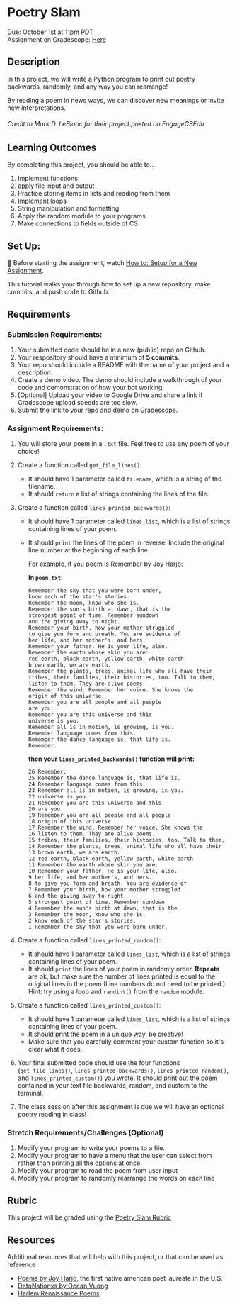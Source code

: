 # Poetry Slam

Due: October 1st at 11pm PDT <br/>
Assignment on Gradescope: [Here](https://www.gradescope.com/courses/154615/assignments/696326)

## Description
In this project, we will write a Python program to print out poetry backwards, randomly, and any way you can rearrange!

By reading a poem in news ways, we can discover new meanings or invite new interpretations.

###### Credit to Mark D. LeBlanc for their project posted on EngageCSEdu

## Learning Outcomes
By completing this project, you should be able to…

1. Implement functions
1. apply file input and output
1. Practice storing items in lists and reading from them
1. Implement loops
1. String manipulation and formatting
1. Apply the random module to your programs
1. Make connections to fields outside of CS

## Set Up:
🚨  Before starting the assignment, watch [How to: Setup for a New Assignment](https://youtu.be/MCbDO8IpqZM). 

This tutorial walks your through how to set up a new repository, make commits, and push code to Github.


## Requirements

### Submission Requirements:
1. Your submitted code should be in a new (public) repo on Github.
1. Your respository should have a minimum of **5 commits**. 
1. Your repo should include a README with the name of your project and a description.
1. Create a demo video. The demo should include a walkthrough of your code and demonstration of how your bot working.
1. [Optional] Upload your video to Google Drive and share a link if Gradescope upload speeds are too slow.
1. Submit the link to your repo and demo on [Gradescope](https://www.gradescope.com/courses/154615/assignments/696326).


### Assignment Requirements:

1. You will store your poem in a `.txt` file. Feel free to use any poem of your choice!

1. Create a function called `get_file_lines()`:
    * It should have 1 parameter called `filename`, which is a string of the filename.
    * It should `return` a list of strings containing the lines of the file.


1. Create a function called `lines_printed_backwards()`:
    * It should have 1 parameter called `lines_list`, which is a list of strings containing lines of your poem. 
    * It should `print` the lines of the poem in reverse. Include the original line number at the beginning of each line.

      For example, if you poem is Remember by Joy Harjo:

      **In `poem.txt`:**
      ```
      Remember the sky that you were born under,
      know each of the star's stories.
      Remember the moon, know who she is.
      Remember the sun's birth at dawn, that is the
      strongest point of time. Remember sundown
      and the giving away to night.
      Remember your birth, how your mother struggled
      to give you form and breath. You are evidence of
      her life, and her mother's, and hers.
      Remember your father. He is your life, also.
      Remember the earth whose skin you are:
      red earth, black earth, yellow earth, white earth
      brown earth, we are earth.
      Remember the plants, trees, animal life who all have their
      tribes, their families, their histories, too. Talk to them,
      listen to them. They are alive poems.
      Remember the wind. Remember her voice. She knows the
      origin of this universe.
      Remember you are all people and all people
      are you.
      Remember you are this universe and this
      universe is you.
      Remember all is in motion, is growing, is you.
      Remember language comes from this.
      Remember the dance language is, that life is.
      Remember.
      ```

      **then your `lines_printed_backwards()` function will print:**

      ```
      26 Remember.
      25 Remember the dance language is, that life is.
      24 Remember language comes from this.
      23 Remember all is in motion, is growing, is you.
      22 universe is you.
      21 Remember you are this universe and this
      20 are you.
      19 Remember you are all people and all people
      18 origin of this universe.
      17 Remember the wind. Remember her voice. She knows the
      16 listen to them. They are alive poems.
      15 tribes, their families, their histories, too. Talk to them,
      14 Remember the plants, trees, animal life who all have their
      13 brown earth, we are earth.
      12 red earth, black earth, yellow earth, white earth
      11 Remember the earth whose skin you are:
      10 Remember your father. He is your life, also.
      9 her life, and her mother's, and hers.
      8 to give you form and breath. You are evidence of
      7 Remember your birth, how your mother struggled
      6 and the giving away to night.
      5 strongest point of time. Remember sundown
      4 Remember the sun's birth at dawn, that is the
      3 Remember the moon, know who she is.
      2 know each of the star's stories.
      1 Remember the sky that you were born under,
      ```

1. Create a function called `lines_printed_random()`:
    * It should have 1 parameter called `lines_list`, which is a list of strings containing lines of your poem. 
    * It should `print` the lines of your poem in randomly order. **Repeats** are ok, but make sure the number of lines printed is equal to the original lines in the poem (Line numbers do not need to be printed.) Hint: try using a loop and `randint()` from the `random` module. 

1. Create a function called `lines_printed_custom()`:
    * It should have 1 parameter called `lines_list`, which is a list of strings containing lines of your poem. 
    * It should print the poem in a unique way, be creative!
    * Make sure that you carefully comment your custom function so it's clear what it does.

1. Your final submitted code should use the four functions (`get_file_lines()`, `lines_printed_backwards()`, `lines_printed_random()`, and  `lines_printed_custom()`) you wrote. It should print out the poem contained in your text file backwards, random, and custom to the terminal.

1. The class session after this assignment is due we will have an optional poetry reading in class!

### Stretch Requirements/Challenges (Optional)
1. Modify your program to write your poems to a file.
1. Modify your program to have a menu that the user can select from rather than printing all the options at once
1. Modify your program to read the poem from user input
1. Modify your program to randomly rearrange the words on each line


## Rubric
This project will be graded using the [Poetry Slam Rubric](https://docs.google.com/document/d/1pXQeuD7R4ZRCjPQLvnVSdyCiAwOz5qDPXTxAgNS_2rM/copy)


## Resources
Additional resources that will help with this project, or that can be used as reference

- [Poems by Joy Harjo](https://poets.org/poem/remember-0), the first native american poet laureate in the U.S.
- [DetoNationxs by Ocean Vuong](https://www.poetryfoundation.org/poetrymagazine/poems/56768/detonation)
- [Harlem Renaissance Poems](https://education.cu-portland.edu/blog/classroom-resources/harlem-renaissance-poets-for-your-reading-list/)
